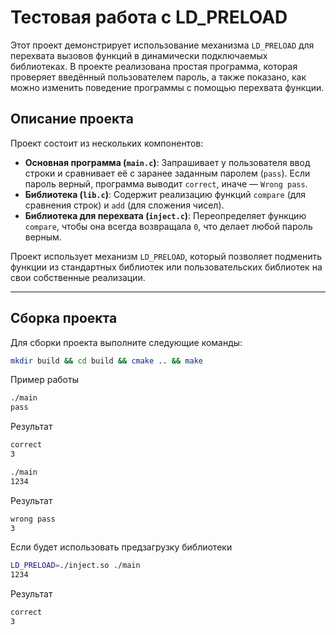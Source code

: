 # Тестовая работа с LD_PRELOAD

Этот проект демонстрирует использование механизма `LD_PRELOAD` для перехвата вызовов функций в динамически подключаемых библиотеках. В проекте реализована простая программа, которая проверяет введённый пользователем пароль, а также показано, как можно изменить поведение программы с помощью перехвата функции.

## Описание проекта

Проект состоит из нескольких компонентов:

- **Основная программа (`main.c`)**: Запрашивает у пользователя ввод строки и сравнивает её с заранее заданным паролем (`pass`). Если пароль верный, программа выводит `correct`, иначе — `Wrong pass`.
- **Библиотека (`lib.c`)**: Содержит реализацию функций `compare` (для сравнения строк) и `add` (для сложения чисел).
- **Библиотека для перехвата (`inject.c`)**: Переопределяет функцию `compare`, чтобы она всегда возвращала `0`, что делает любой пароль верным.

Проект использует механизм `LD_PRELOAD`, который позволяет подменить функции из стандартных библиотек или пользовательских библиотек на свои собственные реализации.

---

## Сборка проекта

Для сборки проекта выполните следующие команды:

```bash
mkdir build && cd build && cmake .. && make
```

Пример работы 

```bash
./main
pass
```
Результат
```bash
correct
3
```

```bash
./main
1234
```

Результат
```bash
wrong pass
3
```

Если будет использовать предзагрузку библиотеки 
```bash
LD_PRELOAD=./inject.so ./main
1234
```
Результат
```bash
correct
3
```